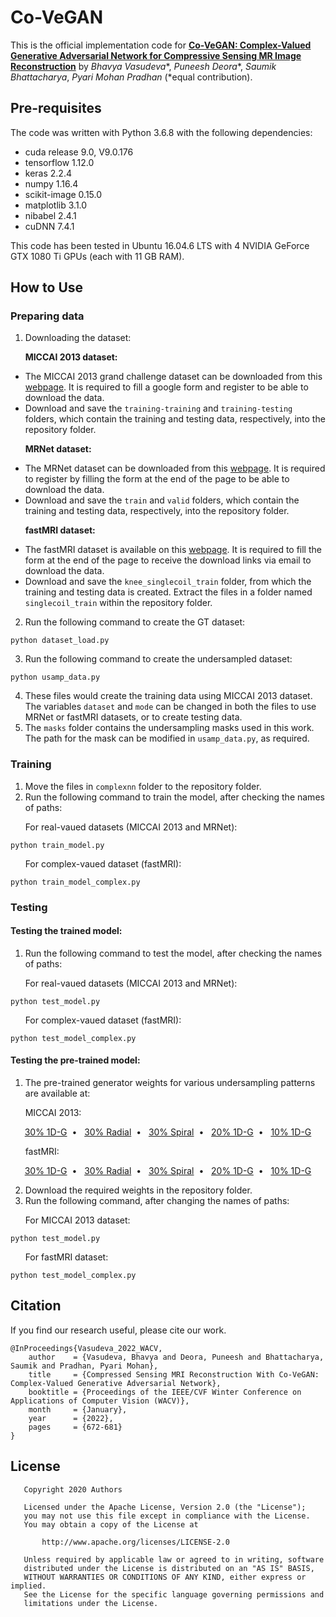 # Co-VeGAN
This is the official implementation code for **[Co-VeGAN: Complex-Valued Generative Adversarial Network for Compressive Sensing MR Image Reconstruction](https://arxiv.org/abs/2002.10523)** by *Bhavya Vasudeva**, *Puneesh Deora**, *Saumik Bhattacharya*, *Pyari Mohan Pradhan* (*equal contribution).

## Pre-requisites
The code was written with Python 3.6.8 with the following dependencies:
* cuda release 9.0, V9.0.176
* tensorflow 1.12.0
* keras 2.2.4
* numpy 1.16.4
* scikit-image 0.15.0
* matplotlib 3.1.0
* nibabel 2.4.1
* cuDNN 7.4.1

This code has been tested in Ubuntu 16.04.6 LTS with 4 NVIDIA GeForce GTX 1080 Ti GPUs (each with 11 GB RAM).

## How to Use
### Preparing data
1. Downloading the dataset:

&nbsp; &nbsp; &nbsp; **MICCAI 2013 dataset:** 
* The MICCAI 2013 grand challenge dataset can be downloaded from this [webpage](https://my.vanderbilt.edu/masi/workshops/). It is required to fill a google form and register to be able to download the data.
* Download and save the `training-training` and `training-testing` folders, which contain the training and testing data, respectively, into the repository folder.

&nbsp; &nbsp; &nbsp; **MRNet dataset:** 
* The MRNet dataset can be downloaded from this [webpage](https://stanfordmlgroup.github.io/competitions/mrnet/). It is required to register by filling the form at the end of the page to be able to download the data.
* Download and save the `train` and `valid` folders, which contain the training and testing data, respectively, into the repository folder.

&nbsp; &nbsp; &nbsp; **fastMRI dataset:** 
* The fastMRI dataset is available on this [webpage](https://fastmri.med.nyu.edu/). It is required to fill the form at the end of the page to receive the download links via email to download the data.
* Download and save the `knee_singlecoil_train` folder, from which the training and testing data is created. Extract the files in a folder named `singlecoil_train` within the repository folder.

2. Run the following command to create the GT dataset:
```
python dataset_load.py
```
3. Run the following command to create the undersampled dataset:
```
python usamp_data.py
```
4. These files would create the training data using MICCAI 2013 dataset. The variables `dataset` and `mode` can be changed in both the files to use MRNet or fastMRI datasets, or to create testing data.
5. The `masks` folder contains the undersampling masks used in this work. The path for the mask can be modified in `usamp_data.py`, as required.

### Training
1. Move the files in `complexnn` folder to the repository folder.
2. Run the following command to train the model, after checking the names of paths:

&nbsp; &nbsp; &nbsp; For real-vaued datasets (MICCAI 2013 and MRNet):
```
python train_model.py
```
&nbsp; &nbsp; &nbsp; For complex-vaued dataset (fastMRI):
```
python train_model_complex.py
```

### Testing
#### Testing the trained model:
1. Run the following command to test the model, after checking the names of paths:

&nbsp; &nbsp; &nbsp; For real-vaued datasets (MICCAI 2013 and MRNet):
```
python test_model.py
```
&nbsp; &nbsp; &nbsp; For complex-vaued dataset (fastMRI):
```
python test_model_complex.py
```

#### Testing the pre-trained model:
1. The pre-trained generator weights for various undersampling patterns are available at:

&nbsp; &nbsp; &nbsp; MICCAI 2013:
<p align="center">
<a href="https://drive.google.com/open?id=1WQ92TiBHJXplwwVDZ9jpY-lSBtvV9G6d">30% 1D-G</a>&nbsp;&nbsp;&bull;&nbsp;&nbsp;
<a href="https://drive.google.com/open?id=1u5YC1zJDIk__RDCKrRppHfRXQSiKeupY">30% Radial</a>&nbsp;&nbsp;&bull;&nbsp;&nbsp;
<a href="https://drive.google.com/open?id=1zAxyxs9bpag4iCV2jk4P71RrhO8ry8BS">30% Spiral</a>&nbsp;&nbsp;&bull;&nbsp;&nbsp;
<a href="https://drive.google.com/open?id=1wXC322wti8eucKz9J39wZ2nRrjDezb_f">20% 1D-G</a>&nbsp;&nbsp;&bull;&nbsp;&nbsp;
<a href="https://drive.google.com/open?id=1G60xAEr8na4AbPRtcRAtg6J--Re0j8-s">10% 1D-G</a>
</p>
&nbsp; &nbsp; &nbsp; fastMRI:
<p align="center">
<a href="https://drive.google.com/file/d/1mhR0lTNx3aBmW_rzX9epllhp1VD4CIZN/view?usp=sharing">30% 1D-G</a>&nbsp;&nbsp;&bull;&nbsp;&nbsp;
<a href="https://drive.google.com/file/d/1ysj40CgM5cNLag3kuR2nEqru7691bBpm/view?usp=sharing">30% Radial</a>&nbsp;&nbsp;&bull;&nbsp;&nbsp;
<a href="https://drive.google.com/file/d/1YcdcgfV9KexnDQpdSQJe1u4Ta72SI2z_/view?usp=sharing">30% Spiral</a>&nbsp;&nbsp;&bull;&nbsp;&nbsp;
<a href="https://drive.google.com/file/d/18N5gOGScvEWNCJ4qe32MZwikJrKzGScg/view?usp=sharing">20% 1D-G</a>&nbsp;&nbsp;&bull;&nbsp;&nbsp;
<a href="https://drive.google.com/file/d/1o-UncEJG8IGX_90gJDboiPpZiDfvymVs/view?usp=sharing">10% 1D-G</a>
</p>

2. Download the required weights in the repository folder.
3. Run the following command, after changing the names of paths:

&nbsp; &nbsp; &nbsp; For MICCAI 2013 dataset:
```
python test_model.py
```
&nbsp; &nbsp; &nbsp; For fastMRI dataset:
```
python test_model_complex.py
```

## Citation
If you find our research useful, please cite our work.
```
@InProceedings{Vasudeva_2022_WACV,
    author    = {Vasudeva, Bhavya and Deora, Puneesh and Bhattacharya, Saumik and Pradhan, Pyari Mohan},
    title     = {Compressed Sensing MRI Reconstruction With Co-VeGAN: Complex-Valued Generative Adversarial Network},
    booktitle = {Proceedings of the IEEE/CVF Winter Conference on Applications of Computer Vision (WACV)},
    month     = {January},
    year      = {2022},
    pages     = {672-681}
}
```

## License
```
   Copyright 2020 Authors

   Licensed under the Apache License, Version 2.0 (the "License");
   you may not use this file except in compliance with the License.
   You may obtain a copy of the License at

       http://www.apache.org/licenses/LICENSE-2.0

   Unless required by applicable law or agreed to in writing, software
   distributed under the License is distributed on an "AS IS" BASIS,
   WITHOUT WARRANTIES OR CONDITIONS OF ANY KIND, either express or implied.
   See the License for the specific language governing permissions and
   limitations under the License.
```
